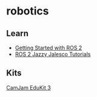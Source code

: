 # robotics

## Learn

* [Getting Started with ROS 2](./Getting%20Started%20with%20ROS%202.md)
* [ROS 2 Jazzy Jalesco Tutorials](https://docs.ros.org/en/jazzy/Tutorials.html)

## Kits

[CamJam EduKit 3](./CamJam%20EduKit%203.md)